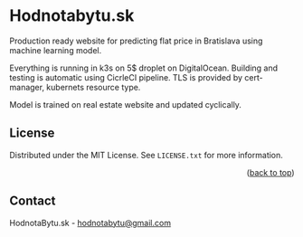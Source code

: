 # Hodnotabytu.sk

Production ready website for predicting flat price in Bratislava using machine learning model. 

Everything is running in k3s on 5$ droplet on DigitalOcean. Building and testing is automatic using CicrleCI pipeline. TLS is provided by cert-manager, kubernets resource type.

Model is trained on real estate website and updated cyclically.

<!-- LICENSE -->
## License

Distributed under the MIT License. See `LICENSE.txt` for more information.

<p align="right">(<a href="#top">back to top</a>)</p>



<!-- CONTACT -->
## Contact

HodnotaBytu.sk - hodnotabytu@gmail.com
